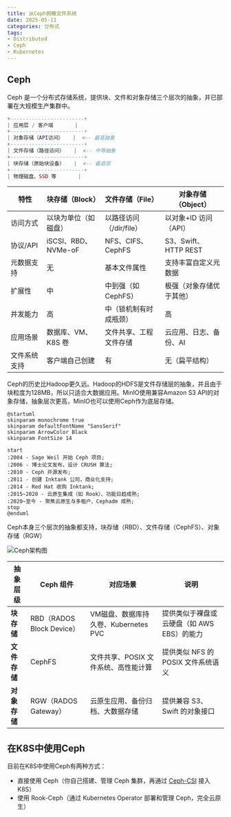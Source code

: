 ```yaml
---
title: 从Ceph俯瞰文件系统
date: 2025-05-11
categories: 分布式
tags: 
- Distributed
- Ceph
- Kubernetes
---
```


## Ceph

Ceph 是一个分布式存储系统，提供块、文件和对象存储三个层次的抽象，并已部署在大规模生产集群中。

```lua
+------------------------+
| 应用层 / 客户端       |
+------------------------+
| 对象存储（API访问）   |  <-- 最高抽象
+------------------------+
| 文件存储（路径访问）   |  <-- 中等抽象
+------------------------+
| 块存储（原始块设备）   |  <-- 最底层
+------------------------+
| 物理磁盘、SSD 等       |
```

| 特性     | 块存储（Block）        | 文件存储（File）       | 对象存储（Object）       |
| ------ | ----------------- | ------------------ | ---------------- |
| 访问方式   | 以块为单位（如磁盘）        | 以路径访问（/dir/file） | 以对象+ID 访问（API）     |
| 协议/API | iSCSI、RBD、NVMe-oF | NFS、CIFS、CephFS  | S3、Swift、HTTP REST |
| 元数据支持  | 无                 | 基本文件属性           | 支持丰富自定义元数据         |
| 扩展性    | 中                 | 中到强（如 CephFS）    | 极强（对象存储优于其他）       |
| 并发能力   | 高                 | 中（锁机制有时成瓶颈）      | 高                  |
| 应用场景   | 数据库、VM、K8S 卷      | 文件共享、工程文件存储      | 云应用、日志、备份、AI       |
| 文件系统支持 | 客户端自己创建           | 有                | 无（扁平结构）            |

Ceph的历史比Hadoop更久远。Hadoop的HDFS是文件存储层的抽象，并且由于块粒度为128MB，所以只适合大数据应用。MinIO使用兼容Amazon S3 API的对象存储，抽象层次更高，MinIO也可以使用Ceph作为底层存储。

```plantuml
@startuml
skinparam monochrome true
skinparam defaultFontName "SansSerif"
skinparam ArrowColor Black
skinparam FontSize 14

start
:2004 - Sage Weil 开始 Ceph 项目;
:2006 - 博士论文发布，设计 CRUSH 算法;
:2010 - Ceph 开源发布;
:2011 - 创建 Inktank 公司，商业化支持;
:2014 - Red Hat 收购 Inktank;
:2015~2020 - 云原生集成（如 Rook）、功能日趋成熟;
:2020~至今 - 聚焦云原生与多租户、Cephadm 成熟;
stop
@enduml
```

Ceph本身三个层次的抽象都支持，块存储（RBD）、文件存储（CephFS）、对象存储（RGW）

![Ceph架构图](https://docs.ceph.com/en/latest/_images/stack.png)

| 抽象层级     | Ceph 组件                 | 对应场景                       | 说明                        |
| -------- | ----------------------- | -------------------------- | ------------------------- |
| **块存储**  | RBD（RADOS Block Device） | VM磁盘、数据库持久卷、Kubernetes PVC | 提供类似于裸盘或云硬盘（如 AWS EBS）的能力 |
| **文件存储** | CephFS                  | 文件共享、POSIX 文件系统、高性能计算      | 提供类似 NFS 的 POSIX 文件系统语义   |
| **对象存储** | RGW（RADOS Gateway）      | 云原生应用、备份归档、大数据存储           | 提供兼容 S3、Swift 的对象接口       |

## 在K8S中使用Ceph

目前在K8S中使用Ceph有两种方式：

* 直接使用 Ceph（你自己搭建、管理 Ceph 集群，再通过 [Ceph-CSI](https://github.com/ceph/ceph-csi) 接入 K8S）
* 使用 Rook-Ceph（通过 Kubernetes Operator 部署和管理 Ceph，完全云原生）

